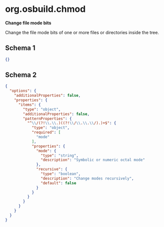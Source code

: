 
# org.osbuild.chmod

**Change file mode bits**

Change the file mode bits of one or more files or directories inside the tree.

## Schema 1

```json
{}
```

## Schema 2

```json
{
  "options": {
    "additionalProperties": false,
    "properties": {
      "items": {
        "type": "object",
        "additionalProperties": false,
        "patternProperties": {
          "^\\/(?!\\.\\.)((?!\\/\\.\\.\\/).)+$": {
            "type": "object",
            "required": [
              "mode"
            ],
            "properties": {
              "mode": {
                "type": "string",
                "description": "Symbolic or numeric octal mode"
              },
              "recursive": {
                "type": "boolean",
                "description": "Change modes recursively",
                "default": false
              }
            }
          }
        }
      }
    }
  }
}
```
